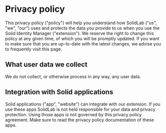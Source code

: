 # Privacy policy

This privacy policy ("policy") will help you understand how SolidLab ("us", "we",
"our") uses and protects the data you provide to us when you use the Solid Identity Manager ("extension").
We reserve the right to change this policy at any given time,
of which you will be promptly updated.
If you want to make sure that you are up-to-date with the latest changes,
we advise you to frequently visit this page.

## What user data we collect

We do not collect, or otherwise process in any way, any user data.

## Integration with Solid applications

Solid applications ("app", "website") can integrate with our extension.
If you use these apps
SolidLab is not held responsible for your data and privacy protection.
Using those apps is not governed by this privacy policy agreement.
Make sure to read the privacy policy documentation of these apps.

